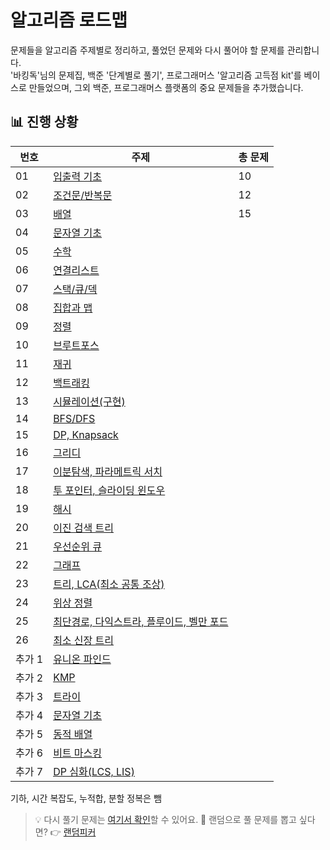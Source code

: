 # 알고리즘 로드맵

문제들을 알고리즘 주제별로 정리하고, 
풀었던 문제와 다시 풀어야 할 문제를 관리합니다.  
'바킹독'님의 문제집, 백준 '단계별로 풀기', 프로그래머스 '알고리즘 고득점 kit'를 베이스로 만들었으며,
그외 백준, 프로그래머스 플랫폼의 중요 문제들을 추가했습니다.

## 📊 진행 상황

| 번호   | 주제                                                       | 총 문제 |
|------|----------------------------------------------------------|---------|
| 01   | [입출력 기초](./topics/01_io.md)                              | 10      |
| 02   | [조건문/반복문](./topics/02_condition_loops.md)                | 12      |
| 03   | [배열](./topics/03_arrays.md)                              | 15      |
| 04   | [문자열 기초](./topics/04_strings_basic.md)                   |      |
| 05   | [수학](./topics/05_math.md)                                |      |
| 06   | [연결리스트](./topics/06_linked_list.md)                      |      |
| 07   | [스택/큐/덱](./topics/07_stack_queue_deque.md)               |      |
| 08   | [집합과 맵](./topics/08_set_map.md)                          |      |  
| 09   | [정렬](./topics/09_sorting.md)                             |      | 
| 10   | [브루트포스](./topics/10_brute_force.md)                      |      |
| 11   | [재귀](./topics/11_recursion.md)                           |      | 
| 12   | [백트래킹](./topics/12_backtracking.md)                      |      | 
| 13   | [시뮬레이션(구현)](./topics/13_simulation.md)                   |      | 
| 14   | [BFS/DFS](./topics/14_bfs_dfs.md)                        |      |  
| 15   | [DP, Knapsack](./topics/15_dp.md)                        |      |
| 16   | [그리디](./topics/16_greedy.md)                             |      |
| 17   | [이분탐색, 파라메트릭 서치](./topics/17_binary_search.md)           |      |
| 18   | [투 포인터, 슬라이딩 윈도우](./topics/18_two_pointer.md)            |      |
| 19   | [해시](./topics/19_hash.md)                                |      | 
| 20   | [이진 검색 트리](./topics/20_binary_search.md)                 |      | 
| 21   | [우선순위 큐](./topics/21_priority_queue.md)                  |      |
| 22   | [그래프](./topics/22_graph.md)                              |      | 
| 23   | [트리, LCA(최소 공통 조상)](./topics/23_tree.md)                 |      | 
| 24   | [위상 정렬](./topics/24_topological_path.md)                 |      | 
| 25   | [최단경로, 다익스트라, 플루이드, 벨만 포드](./topics/25_shortest_path.md) |      | 
| 26   | [최소 신장 트리](./topics/26_mst.md)                           |      | 
| 추가 1 | [유니온 파인드](./topics/extra_01_union_find.md)               |      | 
| 추가 2 | [KMP](./topics/extra_02_kmp.md)                          |      | 
| 추가 3 | [트라이](./topics/extra_03_trie.md)                         |      | 
| 추가 4 | [문자열 기초](./topics/extra_04_strings.md)                   |      | 
| 추가 5 | [동적 배열](./topics/extra_05_dynamic_array.md)              |      | 
| 추가 6 | [비트 마스킹](./topics/extra_06_bitmasking.md)                |      | 
| 추가 7 | [DP 심화(LCS, LIS)](./topics/extra_07_advanced_dp.md)      |      | 


기하, 시간 복잡도, 누적합, 분할 정복은 뺌

> 💡 다시 풀기 문제는 [여기서 확인](./all-flagged.md)할 수 있어요.
> 🎲 랜덤으로 풀 문제를 뽑고 싶다면? 👉 [랜덤피커](./random-picker.html)